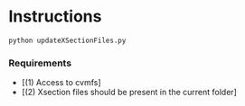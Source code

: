 # Instructions 

```
python updateXSectionFiles.py
```
### Requirements

* [(1) Access to cvmfs]
* [(2) Xsection files should be present in the current folder]
